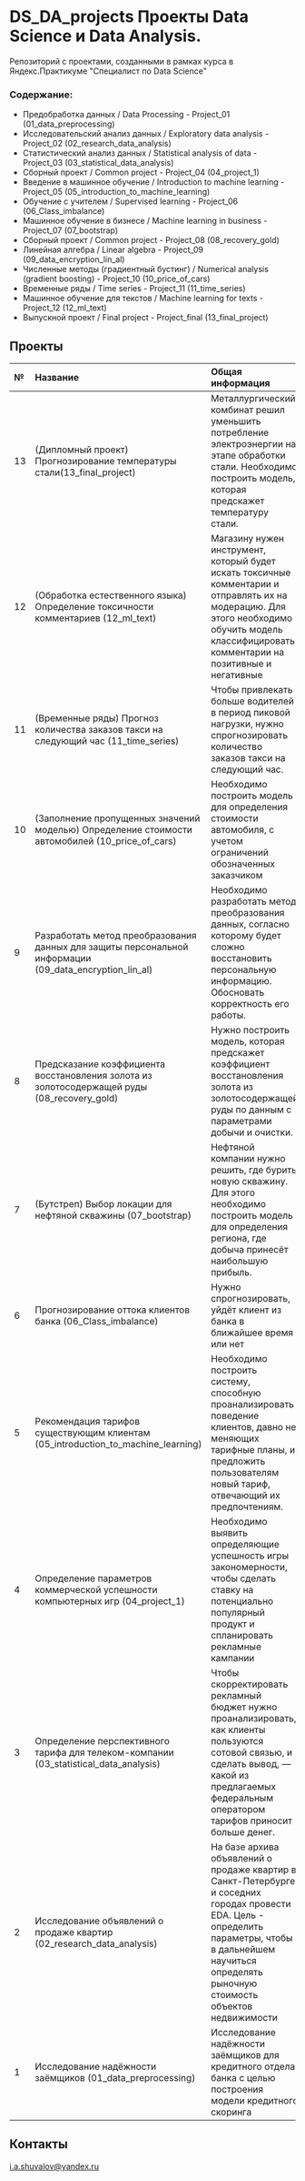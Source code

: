 # DS_DA_projects Проекты Data Science и Data Analysis.
Репозиторий с проектами, созданными в рамках курса в Яндекс.Практикуме "Специалист по Data Science"

### Содержание:

  - Предобработка данных / Data Processing - Project_01 (01_data_preprocessing)
  - Исследовательский анализ данных / Exploratory data analysis - Project_02 (02_research_data_analysis)
  - Статистический анализ данных / Statistical analysis of data - Project_03 (03_statistical_data_analysis)
  - Сборный проект / Common project - Project_04 (04_project_1)
  - Введение в машинное обучение / Introduction to machine learning  - Project_05 (05_introduction_to_machine_learning)
  - Обучение с учителем / Supervised learning  - Project_06 (06_Class_imbalance)
  - Машинное обучение в бизнесе / Machine learning in business  - Project_07 (07_bootstrap)
  - Сборный проект / Common project  - Project_08 (08_recovery_gold)
  - Линейная алгебра / Linear algebra  - Project_09 (09_data_encryption_lin_al)
  - Численные методы (градиентный бустинг) / Numerical analysis (gradient boosting)  - Project_10 (10_price_of_cars)
  - Временные ряды / Time series  - Project_11 (11_time_series)
  - Машинное обучение для текстов / Machine learning for texts  - Project_12 (12_ml_text)
  - Выпускной проект / Final project - Project_final (13_final_project)

## Проекты

|№| Название | Общая информация | Стек технологий |
|:---|:-------------------|:----------------------------------------------------------|:-----------:|
|13  |(Дипломный проект) Прогнозирование температуры стали(13_final_project)|Металлургический комбинат решил уменьшить потребление электроэнергии на этапе обработки стали. Необходимо построить модель, которая предскажет температуру стали.|`catboost` `LGBM` `sklearn` `matplotlib` `pandas` `numpy` `shap` `pipeline`|
|12  |(Обработка естественного языка) Определение токсичности комментариев (12_ml_text)|Магазину нужен инструмент, который будет искать токсичные комментарии и отправлять их на модерацию. Для этого необходимо обучить модель классифицировать комментарии на позитивные и негативные|`spacy` `pipeline` `pymystem3` `sklearn` `pandas` `numpy` `matplotlib` `plotly` `math`|
|11  |(Временные ряды) Прогноз количества заказов такси на следующий час (11_time_series)|Чтобы привлекать больше водителей в период пиковой нагрузки, нужно спрогнозировать количество заказов такси на следующий час.|`TimeSeriesSplit` `catboost` `lightgbm` `statsmodels` `sklearn` `pandas` `numpy` `pipeline` `matplotlib`  `time`|
|10  |(Заполнение пропущенных значений моделью) Определение стоимости автомобилей (10_price_of_cars)|Необходимо построить модель для определения стоимости автомобиля, с учетом ограничений обозначенных заказчиком|`catboost` `lightgbm` `sklearn` `pandas` `numpy` `matplotlib` `plotly` `math` `time`|
|9   |Разработать метод преобразования данных для защиты персональной информации (09_data_encryption_lin_al)|Необходимо разработать метод преобразования данных, согласно которому будет сложно восстановить персональную информацию. Обосновать корректность его работы.|`sklearn` `pandas` `numpy` |
|8   |Предсказание коэффициента восстановления золота из золотосодержащей руды (08_recovery_gold)|Нужно построить модель, которая предскажет коэффициент восстановления золота из золотосодержащей руды по данным с параметрами добычи и очистки.|`sklearn` `matplotlib` `plotly` `pandas` `numpy`|
|7   |(Бутстреп) Выбор локации для нефтяной скважины (07_bootstrap)|Нефтяной компании нужно решить, где бурить новую скважину. Для этого необходимо построить модель для определения региона, где добыча принесёт наибольшую прибыль.|`sklearn` `scipy` `matplotlib` `plotly` `pandas` `numpy`|
|6   |Прогнозирование оттока клиентов банка (06_Class_imbalance)|Нужно спрогнозировать, уйдёт клиент из банка в ближайшее время или нет|`sklearn` `pandas` `numpy` `matplotlib`|
|5   |Рекомендация тарифов существующим клиентам (05_introduction_to_machine_learning)|Необходимо построить систему, способную проанализировать поведение клиентов, давно не меняющих тарифные планы, и предложить пользователям новый тариф, отвечающий их предпочтениям.|`sklearn` `pandas`|
|4   |Определение параметров коммерческой успешности компьютерных игр (04_project_1)|Необходимо выявить определяющие успешность игры закономерности, чтобы сделать ставку на потенциально популярный продукт и спланировать рекламные кампании|`scipy` `matplotlib` `plotly` `pandas` `numpy` `math`|
|3   |Определение перспективного тарифа для телеком-компании (03_statistical_data_analysis)|Чтобы скорректировать рекламный бюджет нужно проанализировать, как клиенты пользуются сотовой связью, и сделать вывод, — какой из предлагаемых федеральным оператором тарифов приносит больше денег.|`scipy` `pandas` `numpy` `plotly` `math`|
|2   |Исследование объявлений о продаже квартир (02_research_data_analysis)|На базе архива объявлений о продаже квартир в Санкт-Петербурге и соседних городах провести EDA. Цель - определить параметры, чтобы в дальнейшем научиться определять рыночную стоимость объектов недвижимости|`matplotlib` `plotly` `pandas` `numpy` `math`|
|1   |Исследование надёжности заёмщиков (01_data_preprocessing)|Исследование надёжности заёмщиков для кредитного отдела банка с целью построения модели кредитного скоринга|`pymystem3` `pandas` `numpy` `collections` `math`|

## Контакты

i.a.shuvalov@yandex.ru
